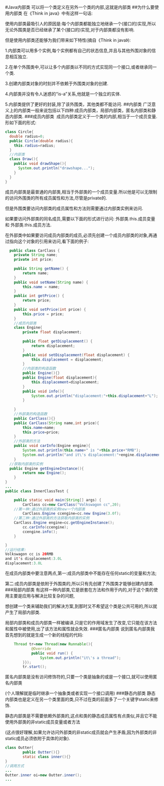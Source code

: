 #Java内部类
可以将一个类定义在另外一个类的内部,这就是内部类
##为什么要使用内部类
  在《Think in java》中有这样一句话:
  
  使用内部类最吸引人的原因是:每个内部类都能独立地继承一个(接口的)实现,所以无论外围类是否已经继承了某个(接口的)实现,对于内部类都没有影响.
  
  但是使用内部类还能够为我们带来如下特性(摘自《Think in java》):
  
  1.内部类可以用多个实例,每个实例都有自己的状态信息,并且与其他外围对象的信息相互独立.
  
  2.在单个外围类中,可以让多个内部类以不同的方式实现同一个接口,或者继承同一个类.
  
  3.创建内部类对象的时刻并不依赖于外围类对象的创建.
  
  4.内部类并没有令人迷惑的“is-a”关系,他就是一个独立的实体.
  
  5.内部类提供了更好的封装,除了该外围类，其他类都不能访问.
##内部类
  广泛意义上的内部类一般来说包括以下四种:成员内部类，局部内部类，匿名内部类和静态内部类.
###成员内部类
  成员内部类定义于一个类的内部,相当于一个成员变量.形如下面的形式:
  ```java
  class Circle{
    double radius=0;
    public Circle(double radius){
      this.radius=radius;
    }
    //内部类
    class Draw(){
      public void drawShape(){
        System.out.println("drawshape...");
      }
    }
  }
  ```
  成员内部类是最普通的内部类,相当于外部类的一个成员变量.所以他是可以无限制的访问外围类的所有成员属性和方法,尽管是private的.
  
  但是外围类要访问内部类的成员属性和方法则需要通过内部类实例来访问.
  
  如果要访问外部类的同名成员,需要以下面的形式进行访问: 外部类.this.成员变量 和 外部类.this.成员方法. 
  
  在外部类中如果要访问成员内部类的成员,必须先创建一个成员内部类的对象,再通过指向这个对象的引用来访问,看下面的例子:
```java
  public class CarClass {
	private String name;
	private int price;
	
	public String getName() {
		return name;
	}
	public void setName(String name) {
		this.name = name;
	}
	public int getPrice() {
		return price;
	}
	public void setPrice(int price) {
		this.price = price;
	}
	//成员内部类
	class Engine{
		private float displacement;
		
		public float getDisplacement() {
			return displacement;
		}
		public void setDisplacement(float displacement) {
			this.displacement = displacement;
		}
		//内部类的构造函数
		public Engine(){}
		public Engine(float displacement){
			this.displacement=displacement;
		}
		public void info(){
			System.out.println("displacement:"+this.displacement+"L");
		}
		
	}
	//外部类的构造函数
	public CarClass(){}
	public CarClass(String name,int price){
		this.name=name;
		this.price=price;
	}
	//外部类的方法
	public void carInfo(Engine engine){
		System.out.println(this.name+" is "+this.price+"RMB");
		System.out.println("and it\'s displacement:"+engine.displacement+"L");
	}
  //获取内部类的实例
  public Engine getEngineInstance(){
		return new Engine();
	}
}
...
public class InnerClassTest {

	public static void main(String[] args) {
		CarClass cc=new CarClass("Volkswagon cc",20);
    //第一种:通过外部类的实例new一个内部类
		CarClass.Engine ccengine=cc.new Engine(3.0f);
    //第二种:通过外部类的方法获取内部类的实例
    CarClass.Engine engine=cc.getEngineInstance();
		cc.carInfo(ccengine);
		ccengine.info();
	}

}
//运行结果:
Volkswagon cc is 20RMB
and it's displacement:3.0L
displacement:3.0L
```
在成员内部类中要注意两点,第一:成员内部类中不能存在任何static的变量和方法;

第二:成员内部类是依附于外围类的,所以只有先创建了外围类才能够创建内部类.
###局部内部类
有这样一种内部类,它是嵌套在方法和作用于内的,对于这个类的使用主要是应用与解决比较复杂的问题,

想创建一个类来辅助我们的解决方案,到那时又不希望这个类是公共可用的,所以就产生了局部内部类.

局部内部类和成员内部类一样被编译,只是它的作用域发生了改变,它只能在该方法和属性中被使用,出了该方法和属性就会失效.
###匿名内部类
说到匿名内部类我首先想到的就是生成一个新的线程的代码:
```java
    Thread tr=new Thread(new Runnable(){
			@Override
			public void run() {
				System.out.println("it\'s a thread");
		}});
		tr.start();
```
匿名内部类是没有访问修饰符的,只要一个类是抽象的或是一个接口,就可以使用匿名内部类

(个人理解就是临时继承一个抽象类或者实现一个接口调用)
###静态内部类
静态内部类也是定义在另一个类里面的类,只不过在类的前面多了一个关键字static来修饰.

静态内部类是不需要依赖外部类的,这点和类的静态成员属性有点类似,并且它不能使用外部类的非static成员变量或者方法

(这点很好理解,如果允许访问外部类的非static成员就会产生矛盾,因为外部类的非static成员必须依附于具体的对象).
```java
class Outter{
		public Outter(){}
		static class inner(){}
}
//调用方式
...
Outter.inner oi=new Outter.inner();
...

```

     
